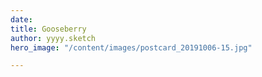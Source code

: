 ```yaml
---
date: 
title: Gooseberry
author: yyyy.sketch
hero_image: "/content/images/postcard_20191006-15.jpg"

---
```

